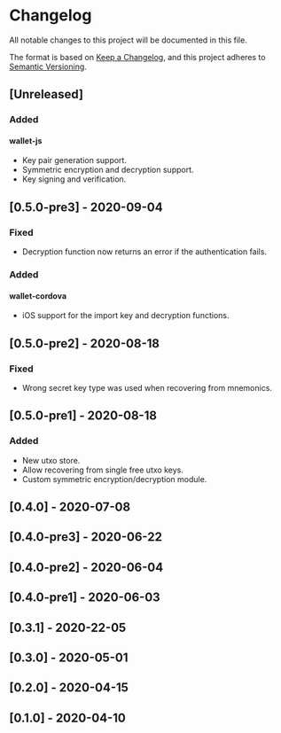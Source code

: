 # Changelog
All notable changes to this project will be documented in this file.

The format is based on [Keep a Changelog](https://keepachangelog.com/en/1.0.0/),
and this project adheres to [Semantic Versioning](https://semver.org/spec/v2.0.0.html).

## [Unreleased]

### Added

#### wallet-js

- Key pair generation support.
- Symmetric encryption and decryption support.
- Key signing and verification.

## [0.5.0-pre3] - 2020-09-04

### Fixed

- Decryption function now returns an error if the authentication fails.

### Added

#### wallet-cordova

- iOS support for the import key and decryption functions.

## [0.5.0-pre2] - 2020-08-18

### Fixed
- Wrong secret key type was used when recovering from mnemonics.

## [0.5.0-pre1] - 2020-08-18
### Added

- New utxo store.
- Allow recovering from single free utxo keys.
- Custom symmetric encryption/decryption module.

## [0.4.0] - 2020-07-08

## [0.4.0-pre3] - 2020-06-22

## [0.4.0-pre2] - 2020-06-04

## [0.4.0-pre1] - 2020-06-03

## [0.3.1] - 2020-22-05

## [0.3.0] - 2020-05-01

## [0.2.0] - 2020-04-15

## [0.1.0] - 2020-04-10
